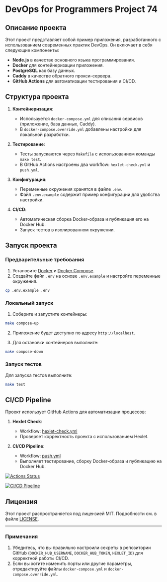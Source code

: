 # DevOps for Programmers Project 74

## Описание проекта

Этот проект представляет собой пример приложения, разработанного с использованием современных практик DevOps. Он включает в себя следующие компоненты:

- **Node.js** в качестве основного языка программирования.
- **Docker** для контейнеризации приложения.
- **PostgreSQL** как базу данных.
- **Caddy** в качестве обратного прокси-сервера.
- **GitHub Actions** для автоматизации тестирования и CI/CD.

## Структура проекта

1. **Контейнеризация**:
   - Используется `docker-compose.yml` для описания сервисов (приложение, база данных, Caddy).
   - В `docker-compose.override.yml` добавлены настройки для локальной разработки.

2. **Тестирование**:
   - Тесты запускаются через `Makefile` с использованием команды `make test`.
   - В GitHub Actions настроены два workflow: `hexlet-check.yml` и `push.yml`.

3. **Конфигурация**:
   - Переменные окружения хранятся в файле `.env`.
   - Файл `.env.example` содержит пример конфигурации для удобства настройки.

4. **CI/CD**:
   - Автоматическая сборка Docker-образа и публикация его на Docker Hub.
   - Запуск тестов в изолированном окружении.

## Запуск проекта

### Предварительные требования

1. Установите [Docker](https://www.docker.com/) и [Docker Compose](https://docs.docker.com/compose/).
2. Создайте файл `.env` на основе `.env.example` и настройте переменные окружения.

```bash
cp .env.example .env
```

### Локальный запуск

1. Соберите и запустите контейнеры:

```bash
make compose-up
```

2. Приложение будет доступно по адресу `http://localhost`.

3. Для остановки контейнеров выполните:

```bash
make compose-down
```

### Запуск тестов

Для запуска тестов выполните:

```bash
make test
```

## CI/CD Pipeline

Проект использует GitHub Actions для автоматизации процессов:

1. **Hexlet Check**:
   - Workflow: [hexlet-check.yml](https://github.com/plaatos/devops-for-programmers-project-74/actions/workflows/hexlet-check.yml)
   - Проверяет корректность проекта с использованием Hexlet.

2. **CI/CD Pipeline**:
   - Workflow: [push.yml](https://github.com/plaatos/devops-for-programmers-project-74/actions/workflows/push.yml)
   - Выполняет тестирование, сборку Docker-образа и публикацию на Docker Hub.

[![Actions Status](https://github.com/plaatos/devops-for-programmers-project-74/actions/workflows/hexlet-check.yml/badge.svg)](https://github.com/plaatos/devops-for-programmers-project-74/actions)

[![CI/CD Pipeline](https://github.com/plaatos/devops-for-programmers-project-74/actions/workflows/push.yml/badge.svg)](https://github.com/plaatos/devops-for-programmers-project-74/actions/workflows/push.yml)

## Лицензия

Этот проект распространяется под лицензией MIT. Подробности см. в файле [LICENSE](LICENSE).

---

### Примечания

1. Убедитесь, что вы правильно настроили секреты в репозитории GitHub (`DOCKER_HUB_USERNAME`, `DOCKER_HUB_TOKEN`, `HEXLET_ID`) для корректной работы CI/CD.
2. Если вы хотите изменить порты или другие параметры, отредактируйте файлы `docker-compose.yml` и `docker-compose.override.yml`.
